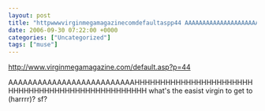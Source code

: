 ```yaml
---
layout: post
title: "httpwwwvirginmegamagazinecomdefaultaspp44 AAAAAAAAAAAAAAAAAAAAAAAAAAHHHHHHHHHHHHHHHHHHHHHHHHHHHHHHHHHHHHHHHHHHHHHHHHHH whats the easist virgin"
date: 2006-09-30 07:22:00 +0000
categories: ["Uncategorized"]
tags: ["muse"]
---
```


http://www.virginmegamagazine.com/default.asp?p=44

AAAAAAAAAAAAAAAAAAAAAAAAAAHHHHHHHHHHHHHHHHHHHHHHHHHHHHHHHHHHHHHHHHHHHHHHHHHH what's the easist virgin to get to (harrrr)? sf?